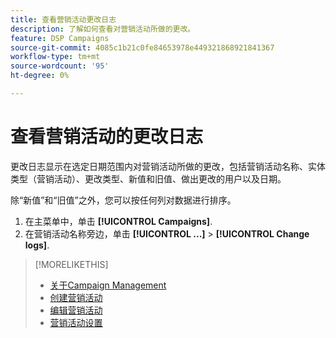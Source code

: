 ```yaml
---
title: 查看营销活动更改日志
description: 了解如何查看对营销活动所做的更改。
feature: DSP Campaigns
source-git-commit: 4085c1b21c0fe84653978e449321868921841367
workflow-type: tm+mt
source-wordcount: '95'
ht-degree: 0%

---
```


# 查看营销活动的更改日志

更改日志显示在选定日期范围内对营销活动所做的更改，包括营销活动名称、实体类型（营销活动）、更改类型、新值和旧值、做出更改的用户以及日期。

除“新值”和“旧值”之外，您可以按任何列对数据进行排序。

1. 在主菜单中，单击 **[!UICONTROL Campaigns]**.
1. 在营销活动名称旁边，单击  **[!UICONTROL ...]** > **[!UICONTROL Change logs]**.

>[!MORELIKETHIS]
>
>* [关于Campaign Management](campaign-about.md)
>* [创建营销活动](campaign-create.md)
>* [编辑营销活动](campaign-edit.md)
>* [营销活动设置](campaign-settings.md)

